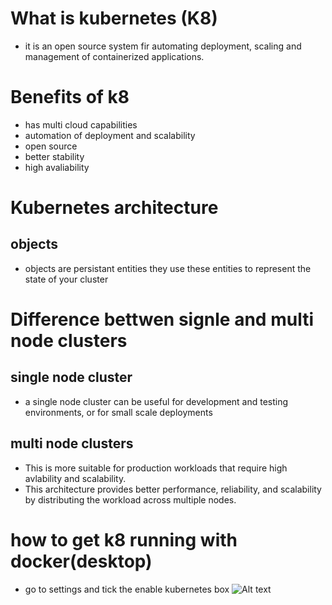 # What is kubernetes (K8)
- it is an open source system fir automating deployment, scaling and management of containerized applications. 

# Benefits of k8
- has multi cloud capabilities 
- automation of deployment and scalability 
- open source
- better stability 
- high avaliability 

# Kubernetes architecture 
## objects
- objects are persistant entities they use these entities to represent the state of your cluster 

# Difference bettwen signle and multi node clusters
## single node cluster 
- a single node cluster can be useful for development and testing environments, or for small scale deployments 
## multi node clusters 
- This is more suitable for production workloads that require high avlability and scalability. 
- This architecture provides better performance, reliability, and scalability by 
distributing the workload across multiple nodes.


# how to get k8 running with docker(desktop)
- go to settings and tick the enable kubernetes box 
![Alt text](docker-theory/images/K8.png)